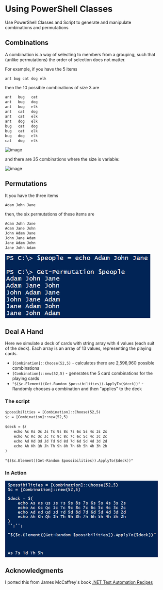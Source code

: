 # Using PowerShell Classes 

Use PowerShell Classes and Script to generate and manipulate combinations and permutations

Combinations
-
A combination is a way of selecting to members from a grouping, such that (unlike permutations) the order of selection does not matter.

For example, if you have the 5 items

	ant bug cat dog elk

then the 10 possible combinations of size 3 are

	ant   bug   cat  
	ant   bug   dog  
	ant   bug   elk  
	ant   cat   dog  
	ant   cat   elk  
	ant   dog   elk  
	bug   cat   dog  
	bug   cat   elk  
	bug   dog   elk  
	cat   dog   elk  

![image](https://github.com/lesterw1/PowerShellCombinations/blob/master/images/CombinationsVariable.PNG?raw=true)

and there are 35 combinations where the size is variable:

![image](https://raw.githubusercontent.com/lesterw1/PowerShellCombinations/master/images/CombinationsVariable.png)

Permutations
-
It you have the three items

	Adam John Jane

then, the six permutations of these items are

	Adam John Jane
	Adam Jane John
	John Adam Jane
	John Jane Adam
	Jane Adam John
	Jane John Adam

![image](https://raw.githubusercontent.com/dfinke/PowerShellCombinations/master/images/Permutations.png)

Deal A Hand
-
Here we simulate a deck of cards with string array with 4 values (each suit of the deck). Each array is an array of 13 values, representing the playing cards.

* `[Combination]::Choose(52,5)` - calculates there are 2,598,960 possible combinations 
* `[Combination]::new(52,5)` - generates the 5 card combinations for the playing cards
* `"$($c.Element((Get-Random $possibilities)).ApplyTo($deck))"` - Randomly chooses a combination and then "applies" to the deck

### The script

	$possibilities = [Combination]::Choose(52,5)
	$c = [Combination]::new(52,5)
	
	$deck = $(
		echo As Ks Qs Js Ts 9s 8s 7s 6s 5s 4s 3s 2s
		echo Ac Kc Qc Jc Tc 9c 8c 7c 6c 5c 4c 3c 2c
		echo Ad Kd Qd Jd Td 9d 8d 7d 6d 5d 4d 3d 2d
		echo Ah Kh Qh Jh Th 9h 8h 7h 6h 5h 4h 3h 2h
	)
	
	"$($c.Element((Get-Random $possibilities)).ApplyTo($deck))"

### In Action

![image](https://raw.githubusercontent.com/dfinke/PowerShellCombinations/master/images/DealHand.png)


Acknowledgments
-
I ported this from James McCaffrey's book [.NET Test Automation Recipes](http://www.apress.com/9781590596630)
